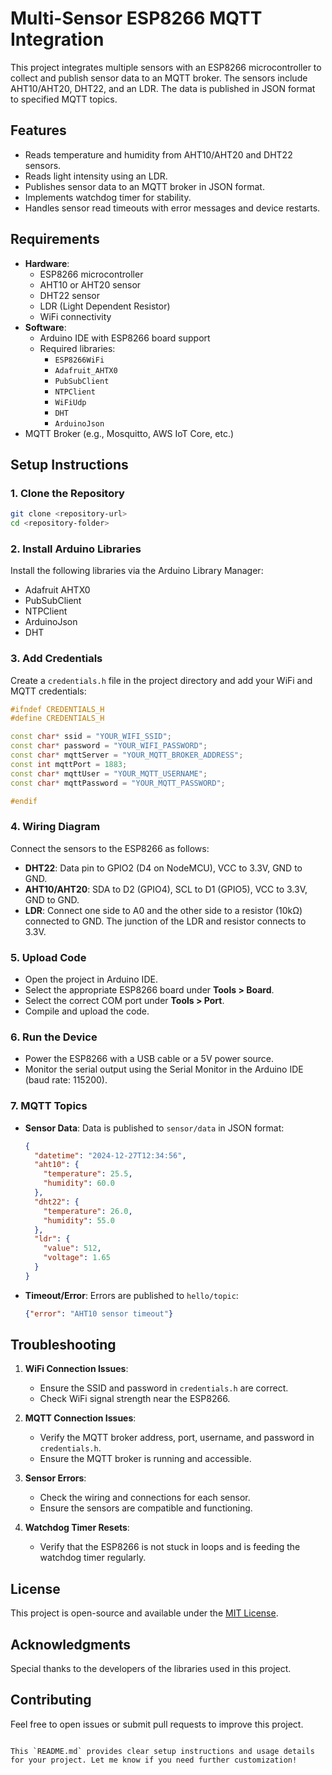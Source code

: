 # Multi-Sensor ESP8266 MQTT Integration

This project integrates multiple sensors with an ESP8266 microcontroller to collect and publish sensor data to an MQTT broker. The sensors include AHT10/AHT20, DHT22, and an LDR. The data is published in JSON format to specified MQTT topics.

## Features
- Reads temperature and humidity from AHT10/AHT20 and DHT22 sensors.
- Reads light intensity using an LDR.
- Publishes sensor data to an MQTT broker in JSON format.
- Implements watchdog timer for stability.
- Handles sensor read timeouts with error messages and device restarts.

## Requirements
- **Hardware**:
  - ESP8266 microcontroller
  - AHT10 or AHT20 sensor
  - DHT22 sensor
  - LDR (Light Dependent Resistor)
  - WiFi connectivity
- **Software**:
  - Arduino IDE with ESP8266 board support
  - Required libraries:
    - `ESP8266WiFi`
    - `Adafruit_AHTX0`
    - `PubSubClient`
    - `NTPClient`
    - `WiFiUdp`
    - `DHT`
    - `ArduinoJson`
- MQTT Broker (e.g., Mosquitto, AWS IoT Core, etc.)

## Setup Instructions

### 1. Clone the Repository
```bash
git clone <repository-url>
cd <repository-folder>
```

### 2. Install Arduino Libraries
Install the following libraries via the Arduino Library Manager:
- Adafruit AHTX0
- PubSubClient
- NTPClient
- ArduinoJson
- DHT

### 3. Add Credentials
Create a `credentials.h` file in the project directory and add your WiFi and MQTT credentials:
```cpp
#ifndef CREDENTIALS_H
#define CREDENTIALS_H

const char* ssid = "YOUR_WIFI_SSID";
const char* password = "YOUR_WIFI_PASSWORD";
const char* mqttServer = "YOUR_MQTT_BROKER_ADDRESS";
const int mqttPort = 1883;
const char* mqttUser = "YOUR_MQTT_USERNAME";
const char* mqttPassword = "YOUR_MQTT_PASSWORD";

#endif
```

### 4. Wiring Diagram
Connect the sensors to the ESP8266 as follows:
- **DHT22**: Data pin to GPIO2 (D4 on NodeMCU), VCC to 3.3V, GND to GND.
- **AHT10/AHT20**: SDA to D2 (GPIO4), SCL to D1 (GPIO5), VCC to 3.3V, GND to GND.
- **LDR**: Connect one side to A0 and the other side to a resistor (10kΩ) connected to GND. The junction of the LDR and resistor connects to 3.3V.

### 5. Upload Code
- Open the project in Arduino IDE.
- Select the appropriate ESP8266 board under **Tools > Board**.
- Select the correct COM port under **Tools > Port**.
- Compile and upload the code.

### 6. Run the Device
- Power the ESP8266 with a USB cable or a 5V power source.
- Monitor the serial output using the Serial Monitor in the Arduino IDE (baud rate: 115200).

### 7. MQTT Topics
- **Sensor Data**: Data is published to `sensor/data` in JSON format:
  ```json
  {
    "datetime": "2024-12-27T12:34:56",
    "aht10": {
      "temperature": 25.5,
      "humidity": 60.0
    },
    "dht22": {
      "temperature": 26.0,
      "humidity": 55.0
    },
    "ldr": {
      "value": 512,
      "voltage": 1.65
    }
  }
  ```
- **Timeout/Error**: Errors are published to `hello/topic`:
  ```json
  {"error": "AHT10 sensor timeout"}
  ```

## Troubleshooting
1. **WiFi Connection Issues**:
   - Ensure the SSID and password in `credentials.h` are correct.
   - Check WiFi signal strength near the ESP8266.

2. **MQTT Connection Issues**:
   - Verify the MQTT broker address, port, username, and password in `credentials.h`.
   - Ensure the MQTT broker is running and accessible.

3. **Sensor Errors**:
   - Check the wiring and connections for each sensor.
   - Ensure the sensors are compatible and functioning.

4. **Watchdog Timer Resets**:
   - Verify that the ESP8266 is not stuck in loops and is feeding the watchdog timer regularly.

## License
This project is open-source and available under the [MIT License](LICENSE).

## Acknowledgments
Special thanks to the developers of the libraries used in this project.

## Contributing
Feel free to open issues or submit pull requests to improve this project.

```

This `README.md` provides clear setup instructions and usage details for your project. Let me know if you need further customization!